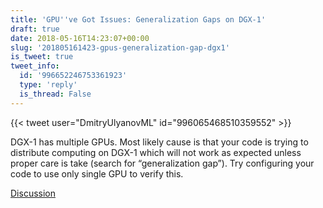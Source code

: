 ```yaml
---
title: 'GPU''ve Got Issues: Generalization Gaps on DGX-1'
draft: true
date: 2018-05-16T14:23:07+00:00
slug: '201805161423-gpus-generalization-gap-dgx1'
is_tweet: true
tweet_info:
  id: '996652246753361923'
  type: 'reply'
  is_thread: False
---
```




{{< tweet user="DmitryUlyanovML" id="996065468510359552" >}}

DGX-1 has multiple GPUs. Most likely cause is that your code is trying to distribute computing on DGX-1 which will not work as expected unless proper care is take (search for “generalization gap”). Try configuring your code to use only single GPU to verify this.

[Discussion](https://x.com/sytelus/status/996652246753361923)
